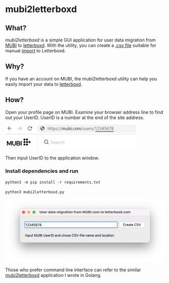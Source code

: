 # mubi2letterboxd

## What?
_mubi2letterboxd_ is a simple GUI application for user data migration from [MUBI](https://mubi.com) to [letterboxd](https://letterboxd.com). With the utility, you can create a [.csv file](https://letterboxd.com/about/importing-data/) suitable for manual [import](https://letterboxd.com/import/) to Letterboxd.

## Why?
If you have an account on MUBI, the mubi2letterboxd utility can help you easily import your data to [letterboxd](https://letterboxd.com). 

## How?
Open your profile page on MUBI. Examine your browser address line to find out your UserID. UserID is a number at the end of the site address.

![How to find UserID](docs/images/userid_url.png "How to find UserID")

Then input UserID to the application window. 

### Install dependencies and run
`python3 -m pip install -r requirements.txt`

`python3 mubi2letterboxd.py`

![Program Window](docs/images/window.png "Program Window")


Those who prefer command line interface can refer to the similar [mubi2letterboxd](https://github.com/hextriclosan/mubi2letterboxd) application I wrote in Golang.